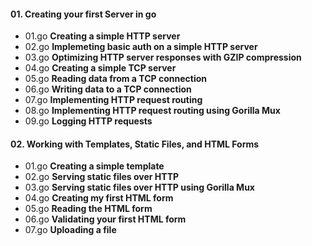 #### 01. Creating your first Server in go

- 01.go **Creating a simple HTTP server**
- 02.go **Implemeting basic auth on a simple HTTP server**
- 03.go **Optimizing HTTP server responses with GZIP compression**
- 04.go **Creating a simple TCP server**
- 05.go **Reading data from a TCP connection**
- 06.go **Writing data to a TCP connection**
- 07.go **Implementing HTTP request routing**
- 08.go **Implementing HTTP request routing using Gorilla Mux**
- 09.go **Logging HTTP requests**

#### 02. Working with Templates, Static Files, and HTML Forms

- 01.go **Creating a simple template**
- 02.go **Serving static files over HTTP**
- 03.go **Serving static files over HTTP using Gorilla Mux**
- 04.go **Creating my first HTML form**
- 05.go **Reading the HTML form**
- 06.go **Validating your first HTML form**
- 07.go **Uploading a file**
